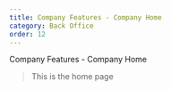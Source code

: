 ```yaml
---
title: Company Features - Company Home
category: Back Office
order: 12
---
```


Company Features - Company Home

> This is the home page
